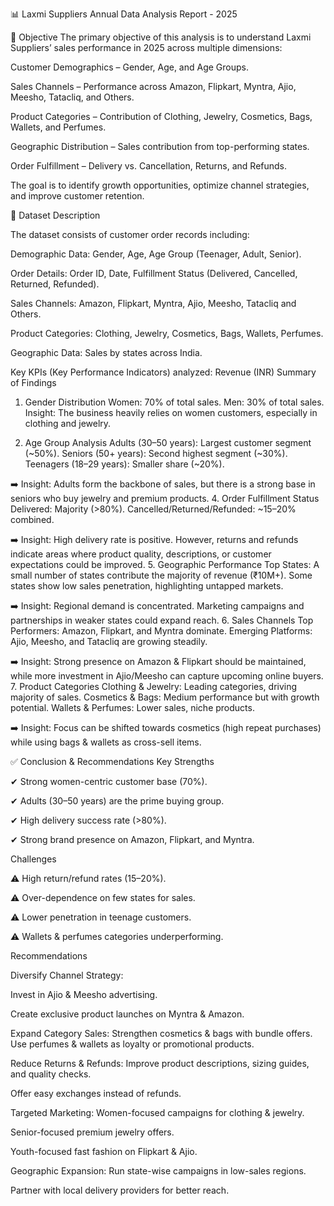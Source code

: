 📊 Laxmi Suppliers Annual Data Analysis Report - 2025

🎯 Objective
The primary objective of this analysis is to understand Laxmi Suppliers’ sales performance in 2025 across multiple dimensions:

Customer Demographics – Gender, Age, and Age Groups.

Sales Channels – Performance across Amazon, Flipkart, Myntra, Ajio, Meesho, Tatacliq, and Others.

Product Categories – Contribution of Clothing, Jewelry, Cosmetics, Bags, Wallets, and Perfumes.

Geographic Distribution – Sales contribution from top-performing states.

Order Fulfillment – Delivery vs. Cancellation, Returns, and Refunds.

The goal is to identify growth opportunities, optimize channel strategies, and improve customer retention.

📖 Dataset Description

The dataset consists of customer order records including:

Demographic Data: Gender, Age, Age Group (Teenager, Adult, Senior).

Order Details: Order ID, Date, Fulfillment Status (Delivered, Cancelled, Returned, Refunded).

Sales Channels: Amazon, Flipkart, Myntra, Ajio, Meesho, Tatacliq and Others.

Product Categories: Clothing, Jewelry, Cosmetics, Bags, Wallets, Perfumes.

Geographic Data: Sales by states across India.

Key KPIs (Key Performance Indicators) analyzed:
Revenue (INR)
Summary of Findings
1. Gender Distribution
Women: 70% of total sales.
Men: 30% of total sales.
Insight: The business heavily relies on women customers, especially in clothing and jewelry.

2. Age Group Analysis
Adults (30–50 years): Largest customer segment (~50%).
Seniors (50+ years): Second highest segment (~30%).
Teenagers (18–29 years): Smaller share (~20%).

➡️ Insight: Adults form the backbone of sales, but there is a strong base in seniors who buy jewelry and premium products.
4. Order Fulfillment Status
Delivered: Majority (>80%).
Cancelled/Returned/Refunded: ~15–20% combined.

➡️ Insight: High delivery rate is positive. However, returns and refunds indicate areas where product quality, descriptions, or customer expectations could be improved.
5. Geographic Performance
Top States: A small number of states contribute the majority of revenue (₹10M+).
Some states show low sales penetration, highlighting untapped markets.

➡️ Insight: Regional demand is concentrated. Marketing campaigns and partnerships in weaker states could expand reach.
6. Sales Channels
Top Performers: Amazon, Flipkart, and Myntra dominate.
Emerging Platforms: Ajio, Meesho, and Tatacliq are growing steadily.

➡️ Insight: Strong presence on Amazon & Flipkart should be maintained, while more investment in Ajio/Meesho can capture upcoming online buyers.
7. Product Categories
Clothing & Jewelry: Leading categories, driving majority of sales.
Cosmetics & Bags: Medium performance but with growth potential.
Wallets & Perfumes: Lower sales, niche products.

➡️ Insight: Focus can be shifted towards cosmetics (high repeat purchases) while using bags & wallets as cross-sell items.

✅ Conclusion & Recommendations
Key Strengths

✔ Strong women-centric customer base (70%).

✔ Adults (30–50 years) are the prime buying group.

✔ High delivery success rate (>80%).

✔ Strong brand presence on Amazon, Flipkart, and Myntra.

Challenges

⚠ High return/refund rates (15–20%).

⚠ Over-dependence on few states for sales.

⚠ Lower penetration in teenage customers.

⚠ Wallets & perfumes categories underperforming.

Recommendations

Diversify Channel Strategy:

Invest in Ajio & Meesho advertising.

Create exclusive product launches on Myntra & Amazon.

Expand Category Sales:
Strengthen cosmetics & bags with bundle offers.
Use perfumes & wallets as loyalty or promotional products.

Reduce Returns & Refunds:
Improve product descriptions, sizing guides, and quality checks.

Offer easy exchanges instead of refunds.

Targeted Marketing:
Women-focused campaigns for clothing & jewelry.

Senior-focused premium jewelry offers.

Youth-focused fast fashion on Flipkart & Ajio.

Geographic Expansion:
Run state-wise campaigns in low-sales regions.

Partner with local delivery providers for better reach.
